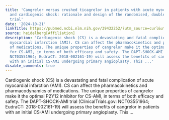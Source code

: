 ```yaml
---
title: 'Cangrelor versus crushed ticagrelor in patients with acute myocardial infarction
  and cardiogenic shock: rationale and design of the randomised, double-blind DAPT-SHOCK-AMI
  trial'
date: '2024-10-21'
linkTitle: https://pubmed.ncbi.nlm.nih.gov/39432252/?utm_source=curl&utm_medium=rss&utm_campaign=pubmed-2&utm_content=1FakS-2QOkCT8HsMOQP1bCRQ4YzyumYOmxmF0moLsQ3dFB1E9V&fc=20220326224207&ff=20241021184321&v=2.18.0.post9+e462414
source: heidelberg[Affiliation]
description: 'Cardiogenic shock (CS) is a devastating and fatal complication of acute
  myocardial infarction (AMI). CS can affect the pharmacokinetics and pharmacodynamics
  of medications. The unique properties of cangrelor make it the optimal P2Y12 inhibitor
  for CS-AMI, in terms of both efficacy and safety. The DAPT-SHOCK-AMI trial (ClinicalTrials.gov:
  NCT03551964; EudraCT: 2018-002161-19) will assess the benefits of cangrelor in patients
  with an initial CS-AMI undergoing primary angioplasty. This ...'
disable_comments: true
---
```

Cardiogenic shock (CS) is a devastating and fatal complication of acute myocardial infarction (AMI). CS can affect the pharmacokinetics and pharmacodynamics of medications. The unique properties of cangrelor make it the optimal P2Y12 inhibitor for CS-AMI, in terms of both efficacy and safety. The DAPT-SHOCK-AMI trial (ClinicalTrials.gov: NCT03551964; EudraCT: 2018-002161-19) will assess the benefits of cangrelor in patients with an initial CS-AMI undergoing primary angioplasty. This ...